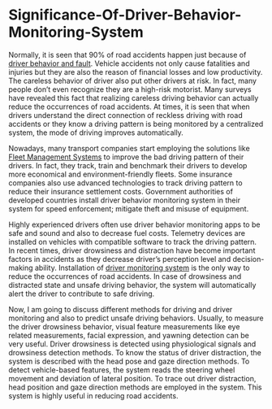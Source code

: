 # Significance-Of-Driver-Behavior-Monitoring-System
Normally, it is seen that 90% of road accidents happen just because of <a href=" https://www.en.wikipedia.org/wiki/Driving_simulator">driver behavior and fault</a>. Vehicle accidents not only cause fatalities and injuries but they are also the reason of financial losses and low productivity. The careless behavior of driver also put other drivers at risk. In fact, many people don’t even recognize they are a high-risk motorist. Many surveys have revealed this fact that realizing careless driving behavior can actually reduce the occurrences of road accidents. At times, it is seen that when drivers understand the direct connection of reckless driving with road accidents or they know a driving pattern is being monitored by a centralized system, the mode of driving improves automatically. 

Nowadays, many transport companies start employing the solutions like <a href="http://www.ermtelematics.com/gps-avl-fleet-management-system-managing-fleet/">Fleet Management Systems</a> to improve the bad driving pattern of their drivers. In fact, they track, train and benchmark their drivers to develop more economical and environment-friendly fleets. Some insurance companies also use advanced technologies to track driving pattern to reduce their insurance settlement costs. Government authorities of developed countries install driver behavior monitoring system in their system for speed enforcement; mitigate theft and misuse of equipment. 

Highly experienced drivers often use driver behavior monitoring apps to be safe and sound and also to decrease fuel costs. Telemetry devices are installed on vehicles with compatible software to track the driving pattern. In recent times, driver drowsiness and distraction have become important factors in accidents as they decrease driver’s perception level and decision-making ability. Installation of <a href="http://www.ermtelematics.com/driver-behavior-blackbox/">driver monitoring system</a> is the only way to reduce the occurrences of road accidents. In case of drowsiness and distracted state and unsafe driving behavior, the system will automatically alert the driver to contribute to safe driving.  

Now, I am going to discuss different methods for driving and driver monitoring and also to predict unsafe driving behaviors. Usually, to measure the driver drowsiness behavior, visual feature measurements like eye related measurements, facial expression, and yawning detection can be very useful. Driver drowsiness is detected using physiological signals and drowsiness detection methods. To know the status of driver distraction, the system is described with the head pose and gaze direction methods. To detect vehicle-based features, the system reads the steering wheel movement and deviation of lateral position. To trace out driver distraction, head position and gaze direction methods are employed in the system. This system is highly useful in reducing road accidents. 
